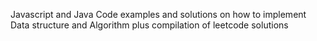 Javascript and Java Code examples and solutions on how to implement Data structure and Algorithm plus compilation of leetcode solutions
